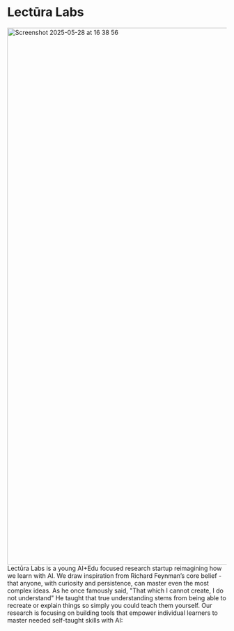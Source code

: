# Lectūra Labs
<img width="1229" alt="Screenshot 2025-05-28 at 16 38 56" src="https://github.com/user-attachments/assets/f86fea8c-d292-486c-8ab6-b195719f2832" />
Lectūra Labs is a young AI+Edu focused research startup reimagining how we learn with AI. We draw inspiration from Richard Feynman’s core belief - that anyone, with curiosity and persistence, can master even the most complex ideas. As he once famously said, "That which I cannot create, I do not understand" He taught that true understanding stems from being able to recreate or explain things so simply you could teach them yourself. Our research is focusing on building tools that empower individual learners to master needed self-taught skills with AI:

